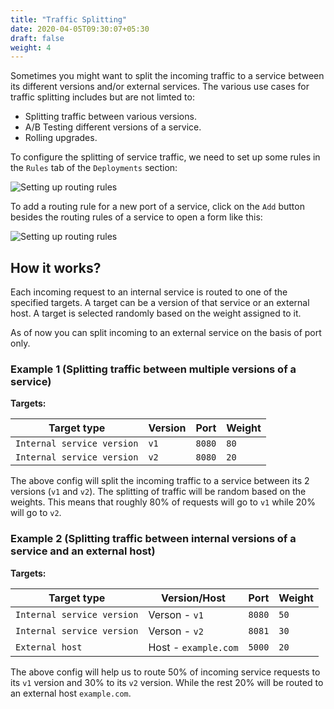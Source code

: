 ```yaml
---
title: "Traffic Splitting"
date: 2020-04-05T09:30:07+05:30
draft: false
weight: 4
---
```


Sometimes you might want to split the incoming traffic to a service between its different versions and/or external services. The various use cases for traffic splitting includes but are not limted to:

- Splitting traffic between various versions.
- A/B Testing different versions of a service.
- Rolling upgrades.

To configure the splitting of service traffic, we need to set up some rules in the `Rules` tab of the `Deployments` section:

![Setting up routing rules](/images/screenshots/expose-basic-service.png) 

To add a routing rule for a new port of a service, click on the `Add` button besides the routing rules of a service to open a form like this:

![Setting up routing rules](/images/screenshots/expose-basic-service.png) 

## How it works?

Each incoming request to an internal service is routed to one of the specified targets. A target can be a version of that service or an external host. A target is selected randomly based on the weight assigned to it.

As of now you can split incoming to an external service on the basis of port only.

### Example 1 (Splitting traffic between multiple versions of a service)

**Targets:**

| Target type                | Version | Port   | Weight |
|----------------------------|---------|--------|--------|
| `Internal service version` | `v1`    | `8080` | `80`   |
| `Internal service version` | `v2`    | `8080` | `20`   |

The above config will split the incoming traffic to a service between its 2 versions (`v1` and `v2`). The splitting of traffic will be random based on the weights. This means that roughly 80% of requests will go to `v1` while 20% will go to `v2`.

### Example 2 (Splitting traffic between internal versions of a service and an external host)

**Targets:**

| Target type                | Version/Host         | Port   | Weight |
|----------------------------|----------------------|--------|--------|
| `Internal service version` | Verson - `v1`        | `8080` | `50`   |
| `Internal service version` | Verson - `v2`        | `8081` | `30`   |
| `External host`            | Host - `example.com` | `5000` | `20`   |

The above config will help us to route 50% of incoming service requests to its `v1` version and 30% to its `v2` version. While the rest 20% will be routed to an external host `example.com`.